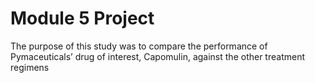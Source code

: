 # Module 5 Project

The purpose of this study was to compare the performance of Pymaceuticals’ drug of interest, Capomulin, against the other treatment regimens